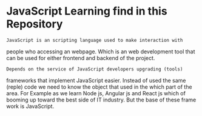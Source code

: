 # JavaScript Learning find in this Repository

    JavaScript is an scripting language used to make interaction with
people who accessing an webpage. Which is an web development tool that
can be used for either frontend and backend of the project.

    Depends on the service of JavaScript developers upgrading (tools)
frameworks that implement JavaScript easier. Instead of used the same (reple)
code we need to know the object that used in the which part of the area.
For Example as we learn Node js, Angular js and React js which of booming
up toward the best side of IT industry. But the base of these frame work is
JavaScript.
